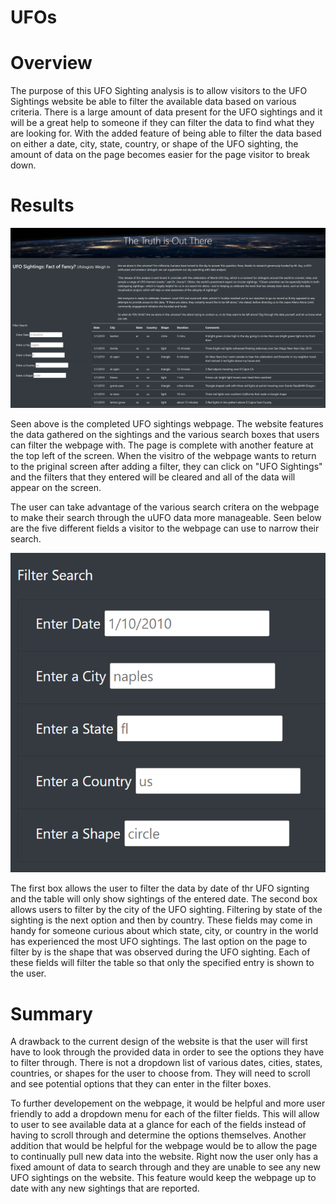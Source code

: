 # UFOs
# Overview
The purpose of this UFO Sighting analysis is to allow visitors to the UFO Sightings website be able to filter the available data based on various criteria. There is a large amount of data present for the UFO sightings and it will be a great help to someone if they can filter the data to find what they are looking for. With the added feature of being able to filter the data based on either a date, city, state, country, or shape of the UFO sighting, the amount of data on the page becomes easier for the page visitor to break down. 

# Results 

![UFO_webpage](https://github.com/aarce21/UFOs/blob/main/static/images/UFO_webpage.PNG)

Seen above is the completed UFO sightings webpage. The website features the data gathered on the sightings and the various search boxes that users can filter the webpage with. The page is complete with another feature at the top left of the screen. When the visitro of the webpage wants to return to the priginal screen after adding a filter, they can click on "UFO Sightings" and the filters that they entered will be cleared and all of the data will appear on the screen. 

The user can take advantage of the various search critera on the webpage to make their search through the uUFO data more manageable. Seen below are the five different fields a visitor to the webpage can use to narrow their search. 

![UFO_filters](https://github.com/aarce21/UFOs/blob/main/static/images/UFO_filters.PNG)

The first box allows the user to filter the data by date of thr UFO signting and the table will only show sightings of the entered date. The second box allows users to filter by the city of the UFO sighting. Filtering by state of the sighting is the next option and then by country. These fields may come in handy for someone curious about which state, city, or country in the world has experienced the most UFO sightings. The last option on the page to filter by is the shape that was observed during the UFO sighting. Each of these fields will filter the table so that only the specified entry is shown to the user.

# Summary 
A drawback to the current design of the website is that the user will first have to look through the provided data in order to see the options they have to filter through. There is not a dropdown list of various dates, cities, states, countries, or shapes for the user to choose from. They will need to scroll and see potential options that they can enter in the filter boxes. 

To further developement on the webpage, it would be helpful and more user friendly to add a dropdown menu for each of the filter fields. This will allow to user to see available data at a glance for each of the fields instead of having to scroll through and determine the options themselves. Another addition that would be helpful for the webpage would be to allow the page to continually pull new data into the website. Right now the user only has a fixed amount of data to search through and they are unable to see any new UFO sightings on the website. This feature would keep the webpage up to date with any new sightings that are reported. 
